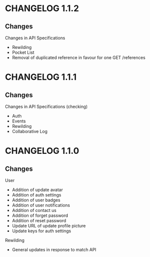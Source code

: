 # CHANGELOG 1.1.2
## Changes
Changes in API Specifications
- Rewilding
- Pocket List
- Removal of duplicated reference in favour for one GET /references 

# CHANGELOG 1.1.1
## Changes
Changes in API Specifications (checking)
- Auth
- Events
- Rewilding
- Collaborative Log

# CHANGELOG 1.1.0
## Changes
User 
- Addition of update avatar
- Addition of auth settings
- Addition of user badges
- Addition of user notifications
- Addition of contact us
- Addition of forget password
- Addition of reset password
- Update URL of update profile picture
- Update keys for auth settings

Rewilding
- General updates in response to match API